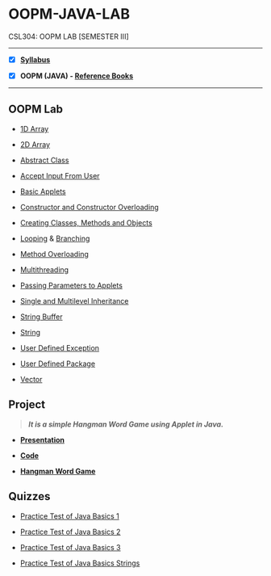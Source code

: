 # OOPM-JAVA-LAB
 CSL304: OOPM LAB [SEMESTER III]
 
 ---
 
 - [X] **[Syllabus](https://github.com/Amey-Thakur/OOPM-JAVA-LAB/blob/main/SE-Comps_CBCGS_Syllabus.pdf)**
 
 - [X] **OOPM (JAVA) - [Reference Books](https://github.com/Amey-Thakur/OOPM-JAVA-LAB/tree/main/Reference%20Books)**

---

## OOPM Lab

 - [1D Array](https://github.com/Amey-Thakur/OOPM-JAVA-LAB/tree/main/OOPM%20Lab/1-D%20Array)
 
 - [2D Array](https://github.com/Amey-Thakur/OOPM-JAVA-LAB/tree/main/OOPM%20Lab/2-D%20Array)
 
 - [Abstract Class](https://github.com/Amey-Thakur/OOPM-JAVA-LAB/tree/main/OOPM%20Lab/Abstract%20Class)
 
 - [Accept Input From User](https://github.com/Amey-Thakur/OOPM-JAVA-LAB/tree/main/OOPM%20Lab/Accept%20Input%20from%20User)
 
 - [Basic Applets](https://github.com/Amey-Thakur/OOPM-JAVA-LAB/tree/main/OOPM%20Lab/Basic%20Applets)
 
 - [Constructor and Constructor Overloading](https://github.com/Amey-Thakur/OOPM-JAVA-LAB/tree/main/OOPM%20Lab/Constructor%20and%20Constructor%20Overloading)
 
 - [Creating Classes, Methods and Objects](https://github.com/Amey-Thakur/OOPM-JAVA-LAB/tree/main/OOPM%20Lab/Creating%20Classes%2C%20Methods%20and%20Objects)
 
 - [Looping](https://github.com/Amey-Thakur/OOPM-JAVA-LAB/tree/main/OOPM%20Lab/Looping%20and%20Branching/Looping) & [Branching](https://github.com/Amey-Thakur/OOPM-JAVA-LAB/tree/main/OOPM%20Lab/Looping%20and%20Branching/Branching)
 
 - [Method Overloading](https://github.com/Amey-Thakur/OOPM-JAVA-LAB/tree/main/OOPM%20Lab/Method%20Overloading)
 
 - [Multithreading](https://github.com/Amey-Thakur/OOPM-JAVA-LAB/tree/main/OOPM%20Lab/Multithreading)
 
 - [Passing Parameters to Applets](https://github.com/Amey-Thakur/OOPM-JAVA-LAB/tree/main/OOPM%20Lab/Passing%20Parameters%20to%20Applets)
 
 - [Single and Multilevel Inheritance](https://github.com/Amey-Thakur/OOPM-JAVA-LAB/tree/main/OOPM%20Lab/Single%20and%20Multilevel%20Inheritance)
 
 - [String Buffer](https://github.com/Amey-Thakur/OOPM-JAVA-LAB/tree/main/OOPM%20Lab/String%20Buffer)
 
 - [String](https://github.com/Amey-Thakur/OOPM-JAVA-LAB/tree/main/OOPM%20Lab/String)
  
 - [User Defined Exception](https://github.com/Amey-Thakur/OOPM-JAVA-LAB/tree/main/OOPM%20Lab/User%20Defined%20Exception)
 
 - [User Defined Package](https://github.com/Amey-Thakur/OOPM-JAVA-LAB/tree/main/OOPM%20Lab/User%20Defined%20Package)
 
 - [Vector](https://github.com/Amey-Thakur/OOPM-JAVA-LAB/tree/main/OOPM%20Lab/Vector)
 

## Project
 
 >**_It is a simple Hangman Word Game using Applet in Java._**
 
 - **[Presentation](http://dx.doi.org/10.13140/RG.2.2.26806.22082)**
  
 - **[Code](http://dx.doi.org/10.13140/RG.2.2.20095.33446)**
  
 - **[Hangman Word Game](https://github.com/Amey-Thakur/HANGMAN-WORD-GAME)** 


## Quizzes
 
 - [Practice Test of Java Basics 1](https://github.com/Amey-Thakur/OOPM-JAVA-LAB/blob/main/Quizzes/Practice%20Test%20of%20Java%20Basics%201.pdf)
 
 - [Practice Test of Java Basics 2](https://github.com/Amey-Thakur/OOPM-JAVA-LAB/blob/main/Quizzes/Practice%20Test%20of%20Java%20Basics%202.pdf)
 
 - [Practice Test of Java Basics 3](https://github.com/Amey-Thakur/OOPM-JAVA-LAB/blob/main/Quizzes/Practice%20Test%20of%20Java%20Basics%203.pdf)
 
 - [Practice Test of Java Basics Strings](https://github.com/Amey-Thakur/OOPM-JAVA-LAB/blob/main/Quizzes/Practice%20Test%20of%20Java%20Basic%20Strings.pdf)


